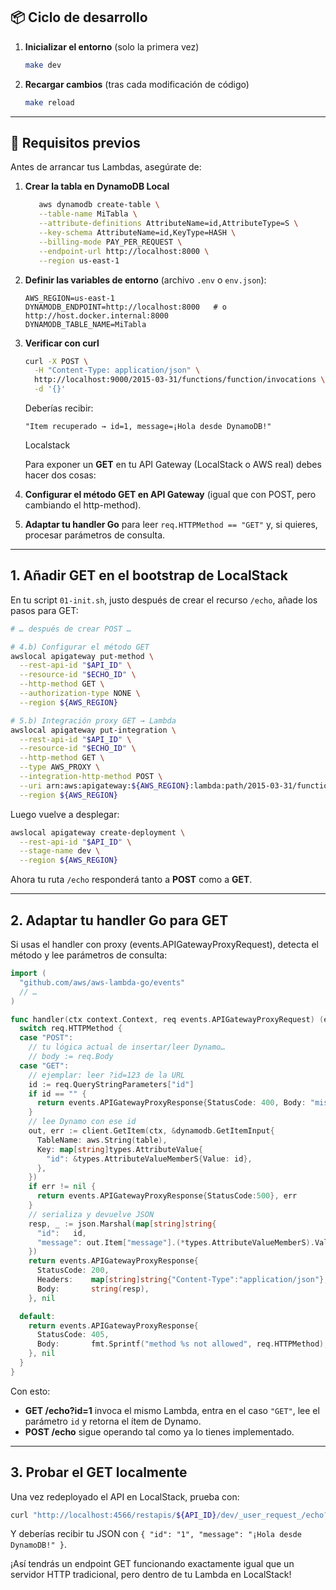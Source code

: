 ## 📦 Ciclo de desarrollo

1. **Inicializar el entorno** (solo la primera vez)

   ```bash
   make dev
   ```
2. **Recargar cambios** (tras cada modificación de código)

   ```bash
   make reload
   ```

---

## 🔧 Requisitos previos

Antes de arrancar tus Lambdas, asegúrate de:

1. **Crear la tabla en DynamoDB Local**

   ```bash
      aws dynamodb create-table \
      --table-name MiTabla \
      --attribute-definitions AttributeName=id,AttributeType=S \
      --key-schema AttributeName=id,KeyType=HASH \
      --billing-mode PAY_PER_REQUEST \
      --endpoint-url http://localhost:8000 \
      --region us-east-1
   ```

2. **Definir las variables de entorno** (archivo `.env` o `env.json`):

   ```dotenv
   AWS_REGION=us-east-1
   DYNAMODB_ENDPOINT=http://localhost:8000   # o http://host.docker.internal:8000
   DYNAMODB_TABLE_NAME=MiTabla
   ```

3. **Verificar con curl**

   ```bash
   curl -X POST \
     -H "Content-Type: application/json" \
     http://localhost:9000/2015-03-31/functions/function/invocations \
     -d '{}'
   ```

   Deberías recibir:

   ```
   "Item recuperado → id=1, message=¡Hola desde DynamoDB!"
   ```









   Localstack


   Para exponer un **GET** en tu API Gateway (LocalStack o AWS real) debes hacer dos cosas:

1. **Configurar el método GET en API Gateway** (igual que con POST, pero cambiando el http-method).
2. **Adaptar tu handler Go** para leer `req.HTTPMethod == "GET"` y, si quieres, procesar parámetros de consulta.

---

## 1. Añadir GET en el bootstrap de LocalStack

En tu script `01-init.sh`, justo después de crear el recurso `/echo`, añade los pasos para GET:

```bash
# … después de crear POST …

# 4.b) Configurar el método GET
awslocal apigateway put-method \
  --rest-api-id "$API_ID" \
  --resource-id "$ECHO_ID" \
  --http-method GET \
  --authorization-type NONE \
  --region ${AWS_REGION}

# 5.b) Integración proxy GET → Lambda
awslocal apigateway put-integration \
  --rest-api-id "$API_ID" \
  --resource-id "$ECHO_ID" \
  --http-method GET \
  --type AWS_PROXY \
  --integration-http-method POST \
  --uri arn:aws:apigateway:${AWS_REGION}:lambda:path/2015-03-31/functions/arn:aws:lambda:${AWS_REGION}:000000000000:function:lambda-go-dev/invocations \
  --region ${AWS_REGION}
```

Luego vuelve a desplegar:

```bash
awslocal apigateway create-deployment \
  --rest-api-id "$API_ID" \
  --stage-name dev \
  --region ${AWS_REGION}
```

Ahora tu ruta `/echo` responderá tanto a **POST** como a **GET**.

---

## 2. Adaptar tu handler Go para GET

Si usas el handler con proxy (events.APIGatewayProxyRequest), detecta el método y lee parámetros de consulta:

```go
import (
  "github.com/aws/aws-lambda-go/events"
  // …
)

func handler(ctx context.Context, req events.APIGatewayProxyRequest) (events.APIGatewayProxyResponse, error) {
  switch req.HTTPMethod {
  case "POST":
    // tu lógica actual de insertar/leer Dynamo…
    // body := req.Body
  case "GET":
    // ejemplar: leer ?id=123 de la URL
    id := req.QueryStringParameters["id"]
    if id == "" {
      return events.APIGatewayProxyResponse{StatusCode: 400, Body: "missing id"}, nil
    }
    // lee Dynamo con ese id
    out, err := client.GetItem(ctx, &dynamodb.GetItemInput{
      TableName: aws.String(table),
      Key: map[string]types.AttributeValue{
        "id": &types.AttributeValueMemberS{Value: id},
      },
    })
    if err != nil {
      return events.APIGatewayProxyResponse{StatusCode:500}, err
    }
    // serializa y devuelve JSON
    resp, _ := json.Marshal(map[string]string{
      "id":   id,
      "message": out.Item["message"].(*types.AttributeValueMemberS).Value,
    })
    return events.APIGatewayProxyResponse{
      StatusCode: 200,
      Headers:    map[string]string{"Content-Type":"application/json"},
      Body:       string(resp),
    }, nil

  default:
    return events.APIGatewayProxyResponse{
      StatusCode: 405,
      Body:       fmt.Sprintf("method %s not allowed", req.HTTPMethod),
    }, nil
  }
}
```

Con esto:

* **GET /echo?id=1** invoca el mismo Lambda, entra en el caso `"GET"`, lee el parámetro `id` y retorna el ítem de Dynamo.
* **POST /echo** sigue operando tal como ya lo tienes implementado.

---

## 3. Probar el GET localmente

Una vez redeployado el API en LocalStack, prueba con:

```bash
curl "http://localhost:4566/restapis/${API_ID}/dev/_user_request_/echo?id=1"
```

Y deberías recibir tu JSON con `{ "id": "1", "message": "¡Hola desde DynamoDB!" }`.

¡Así tendrás un endpoint GET funcionando exactamente igual que un servidor HTTP tradicional, pero dentro de tu Lambda en LocalStack!
